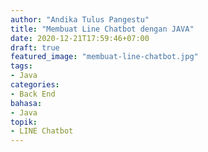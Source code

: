 ```yaml
---
author: "Andika Tulus Pangestu"
title: "Membuat Line Chatbot dengan JAVA"
date: 2020-12-21T17:59:46+07:00
draft: true
featured_image: "membuat-line-chatbot.jpg"
tags: 
- Java
categories:
- Back End
bahasa:
- Java
topik:
- LINE Chatbot
---
```


